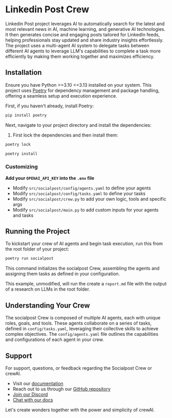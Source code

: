 # Linkedin Post Crew

Linkedin Post project leverages AI to automatically search for the latest and most relevant news in AI, machine learning, and generative AI technologies. It then generates concise and engaging posts tailored for LinkedIn feeds, helping professionals stay updated and share industry insights effortlessly. The project uses a multi-agent AI system to delegate tasks between different AI agents to leverage LLM's capabilities to complete a task more efficiently by making them working together and maximizes efficiency.

## Installation

Ensure you have Python >=3.10 <=3.13 installed on your system. This project uses [Poetry](https://python-poetry.org/) for dependency management and package handling, offering a seamless setup and execution experience.

First, if you haven't already, install Poetry:

```bash
pip install poetry
```

Next, navigate to your project directory and install the dependencies:

1. First lock the dependencies and then install them:
```bash
poetry lock
```
```bash
poetry install
```
### Customizing

**Add your `OPENAI_API_KEY` into the `.env` file**

- Modify `src/socialpost/config/agents.yaml` to define your agents
- Modify `src/socialpost/config/tasks.yaml` to define your tasks
- Modify `src/socialpost/crew.py` to add your own logic, tools and specific args
- Modify `src/socialpost/main.py` to add custom inputs for your agents and tasks

## Running the Project

To kickstart your crew of AI agents and begin task execution, run this from the root folder of your project:

```bash
poetry run socialpost
```

This command initializes the socialpost Crew, assembling the agents and assigning them tasks as defined in your configuration.

This example, unmodified, will run the create a `report.md` file with the output of a research on LLMs in the root folder.

## Understanding Your Crew

The socialpost Crew is composed of multiple AI agents, each with unique roles, goals, and tools. These agents collaborate on a series of tasks, defined in `config/tasks.yaml`, leveraging their collective skills to achieve complex objectives. The `config/agents.yaml` file outlines the capabilities and configurations of each agent in your crew.

## Support

For support, questions, or feedback regarding the Socialpost Crew or crewAI.
- Visit our [documentation](https://docs.crewai.com)
- Reach out to us through our [GitHub repository](https://github.com/joaomdmoura/crewai)
- [Join our Discord](https://discord.com/invite/X4JWnZnxPb)
- [Chat with our docs](https://chatg.pt/DWjSBZn)

Let's create wonders together with the power and simplicity of crewAI.
